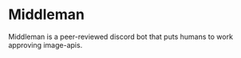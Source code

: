 # Middleman
 Middleman is a peer-reviewed discord bot that puts humans to work approving image-apis.
